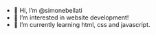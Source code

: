 - 👋 Hi, I’m @simonebellati
- 👀 I’m interested in website development!
- 🌱 I’m currently learning html, css and javascript.

<!---
simonebellati/simonebellati is a ✨ special ✨ repository because its `README.md` (this file) appears on your GitHub profile.
You can click the Preview link to take a look at your changes.
--->
